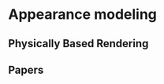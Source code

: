 # Appearance modeling


## Physically Based Rendering




## Papers


<!--stackedit_data:
eyJoaXN0b3J5IjpbLTU1ODU2MDQwNCwxMDUyMzY2Mzc4XX0=
-->